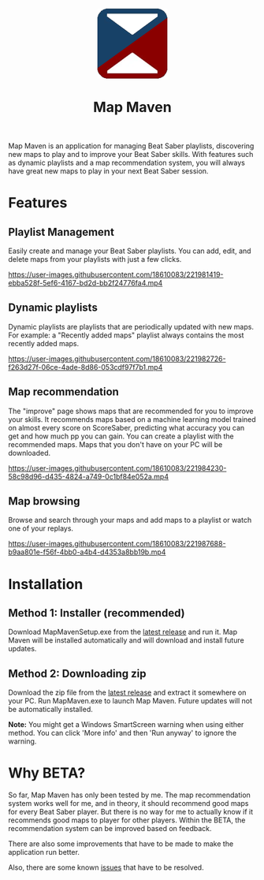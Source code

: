 <h1 align="center">
  <br>
    <img src="media/logo.png" alt="logo">
  <br>
  <br>
    Map Maven
  <br>
  <br>
</h1>

Map Maven is an application for managing Beat Saber playlists, discovering new maps to play and to improve your Beat Saber skills. With features such as dynamic playlists and a map recommendation system, you will always have great new maps to play in your next Beat Saber session.

# Features
## Playlist Management
Easily create and manage your Beat Saber playlists. You can add, edit, and delete maps from your playlists with just a few clicks.

https://user-images.githubusercontent.com/18610083/221981419-ebba528f-5ef6-4167-bd2d-bb2f24776fa4.mp4

## Dynamic playlists
Dynamic playlists are playlists that are periodically updated with new maps. For example: a "Recently added maps" playlist always contains the most recently added maps.

https://user-images.githubusercontent.com/18610083/221982726-f263d27f-06ce-4ade-8d86-053cdf97f7b1.mp4

## Map recommendation
The "improve" page shows maps that are recommended for you to improve your skills. It recommends maps based on a machine learning model trained on almost every score on ScoreSaber, predicting what accuracy you can get and how much pp you can gain. You can create a playlist with the recommended maps. Maps that you don't have on your PC will be downloaded.

https://user-images.githubusercontent.com/18610083/221984230-58c98d96-d435-4824-a749-0c1bf84e052a.mp4

## Map browsing
Browse and search through your maps and add maps to a playlist or watch one of your replays.

https://user-images.githubusercontent.com/18610083/221987688-b9aa801e-f56f-4bb0-a4b4-d4353a8bb19b.mp4

# Installation
## Method 1: Installer (recommended)
Download MapMavenSetup.exe from the [latest release](https://github.com/DennisvHest/MapMaven/releases) and run it. Map Maven will be installed automatically and will download and install future updates.

## Method 2: Downloading zip
Download the zip file from the [latest release](https://github.com/DennisvHest/MapMaven/releases) and extract it somewhere on your PC. Run MapMaven.exe to launch Map Maven. Future updates will not be automatically installed.

**Note:** You might get a Windows SmartScreen warning when using either method. You can click 'More info' and then 'Run anyway' to ignore the warning.

# Why BETA?
So far, Map Maven has only been tested by me. The map recommendation system works well for me, and in theory, it should recommend good maps for every Beat Saber player. But there is no way for me to actually know if it recommends good maps to player for other players. Within the BETA, the recommendation system can be improved based on feedback.

There are also some improvements that have to be made to make the application run better.

Also, there are some known [issues](https://github.com/DennisvHest/MapMaven/issues) that have to be resolved.
